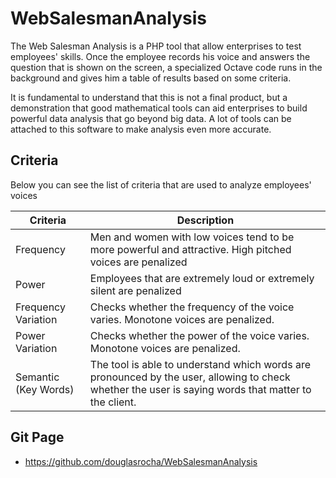 # WebSalesmanAnalysis
The Web Salesman Analysis is a PHP tool that allow enterprises to test employees' skills. Once the employee records his voice and answers the question that is shown on the screen, a specialized Octave code runs in the background and gives him a table of results based on some criteria.

It is fundamental to understand that this is not a final product, but a demonstration that good mathematical tools can aid enterprises to build powerful data analysis that go beyond big data. A lot of tools can be attached to this software to make analysis even more accurate.

## Criteria
Below you can see the list of criteria that are used to analyze employees' voices

Criteria             | Description
---------------------|--------------------------------------------------------------------------------------
Frequency            | Men and women with low voices tend to be more powerful and attractive. High pitched voices are penalized
Power                | Employees that are extremely loud or extremely silent are penalized
Frequency Variation  | Checks whether the frequency of the voice varies. Monotone voices are penalized.
Power Variation      | Checks whether the power of the voice varies. Monotone voices are penalized.
Semantic (Key Words) | The tool is able to understand which words are pronounced by the user, allowing to check whether the user is saying words that matter to the client.

## Git Page
- https://github.com/douglasrocha/WebSalesmanAnalysis
